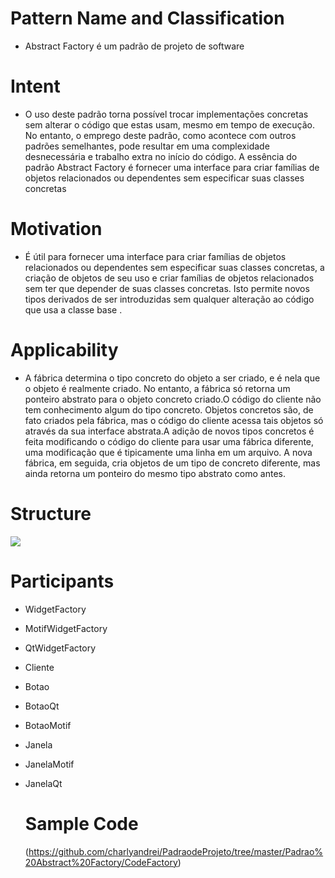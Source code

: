 # Pattern Name and Classification

- Abstract Factory é um padrão de projeto de software

# Intent
  - O uso deste padrão torna possível trocar implementações concretas sem alterar o código que estas usam, mesmo em tempo de execução. No entanto, o emprego deste padrão, como acontece com outros padrões semelhantes, pode resultar em uma complexidade desnecessária e trabalho extra no início do código. A essência do padrão Abstract Factory é fornecer uma interface para criar famílias de objetos relacionados ou dependentes sem especificar suas classes concretas

# Motivation
  - É útil para fornecer uma interface para criar famílias de objetos relacionados ou dependentes sem especificar suas classes concretas, a criação de objetos de seu uso e criar famílias de objetos relacionados sem ter que depender de suas classes concretas. Isto permite novos tipos derivados de ser introduzidas sem qualquer alteração ao código que usa a classe base .

# Applicability
  - A fábrica determina o tipo concreto do objeto a ser criado, e é nela que o objeto é realmente criado. No entanto, a fábrica só retorna um ponteiro abstrato para o objeto concreto criado.O código do cliente não tem conhecimento algum do tipo concreto. Objetos concretos são, de fato criados pela fábrica, mas o código do cliente acessa tais objetos só através da sua interface abstrata.A adição de novos tipos concretos é feita modificando o código do cliente para usar uma fábrica diferente, uma modificação que é tipicamente uma linha em um arquivo. A nova fábrica, em seguida, cria objetos de um tipo de concreto diferente, mas ainda retorna um ponteiro do mesmo tipo abstrato como antes.
  
  # Structure 
  
  ![](https://upload.wikimedia.org/wikipedia/commons/thumb/4/4c/Abstract_Factory.png/556px-Abstract_Factory.png)
  
  # Participants
  
- WidgetFactory
- MotifWidgetFactory
- QtWidgetFactory
- Cliente
- Botao
- BotaoQt
- BotaoMotif
- Janela
- JanelaMotif
- JanelaQt
   
  # Sample Code 
  
  (https://github.com/charlyandrei/PadraodeProjeto/tree/master/Padrao%20Abstract%20Factory/CodeFactory)
